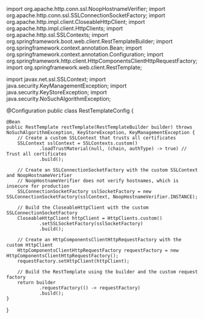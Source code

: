 import org.apache.http.conn.ssl.NoopHostnameVerifier;
import org.apache.http.conn.ssl.SSLConnectionSocketFactory;
import org.apache.http.impl.client.CloseableHttpClient;
import org.apache.http.impl.client.HttpClients;
import org.apache.http.ssl.SSLContexts;
import org.springframework.boot.web.client.RestTemplateBuilder;
import org.springframework.context.annotation.Bean;
import org.springframework.context.annotation.Configuration;
import org.springframework.http.client.HttpComponentsClientHttpRequestFactory;
import org.springframework.web.client.RestTemplate;

import javax.net.ssl.SSLContext;
import java.security.KeyManagementException;
import java.security.KeyStoreException;
import java.security.NoSuchAlgorithmException;

@Configuration
public class RestTemplateConfig {

    @Bean
    public RestTemplate restTemplate(RestTemplateBuilder builder) throws NoSuchAlgorithmException, KeyStoreException, KeyManagementException {
        // Create a custom SSLContext that trusts all certificates
        SSLContext sslContext = SSLContexts.custom()
                .loadTrustMaterial(null, (chain, authType) -> true) // Trust all certificates
                .build();

        // Create an SSLConnectionSocketFactory with the custom SSLContext and NoopHostnameVerifier
        // NoopHostnameVerifier does not verify hostnames, which is insecure for production
        SSLConnectionSocketFactory sslSocketFactory = new SSLConnectionSocketFactory(sslContext, NoopHostnameVerifier.INSTANCE);

        // Build the CloseableHttpClient with the custom SSLConnectionSocketFactory
        CloseableHttpClient httpClient = HttpClients.custom()
                .setSSLSocketFactory(sslSocketFactory)
                .build();

        // Create an HttpComponentsClientHttpRequestFactory with the custom HttpClient
        HttpComponentsClientHttpRequestFactory requestFactory = new HttpComponentsClientHttpRequestFactory();
        requestFactory.setHttpClient(httpClient);

        // Build the RestTemplate using the builder and the custom request factory
        return builder
                .requestFactory(() -> requestFactory)
                .build();
    }
}


